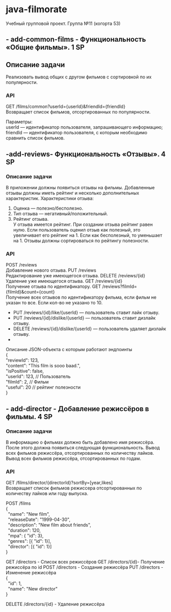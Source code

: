 # java-filmorate
Учебный групповой проект. Группа №11 (когорта 53) 

## - add-common-films - Функциональность «Общие фильмы». 1 SP

## Описание задачи
Реализовать вывод общих с другом фильмов с сортировкой по их популярности.

### API
GET /films/common?userId={userId}&friendId={friendId}<br>
Возвращает список фильмов, отсортированных по популярности.

Параметры:<br>
userId — идентификатор пользователя, запрашивающего информацию;<br>
friendId — идентификатор пользователя, с которым необходимо сравнить список фильмов.


## -add-reviews- Функциональность «Отзывы». 4 SP

### Описание задачи
В приложении должны появиться отзывы на фильмы. Добавленные отзывы должны иметь рейтинг и несколько дополнительных характеристик.
Характеристики отзыва:<br>
1. Оценка — полезно/бесполезно.
2. Тип отзыва — негативный/положительный.
3. Рейтинг отзыва.<br>
У отзыва имеется рейтинг. При создании отзыва рейтинг равен нулю. Если пользователь оценил отзыв как полезный, это увеличивает его рейтинг на 1. Если как бесполезный, то уменьшает на 1.
Отзывы должны сортироваться по рейтингу полезности.

### API<br>
POST /reviews <br>
Добавление нового отзыва.
PUT /reviews<br>
Редактирование уже имеющегося отзыва.
DELETE /reviews/{id}<br>
Удаление уже имеющегося отзыва.
GET /reviews/{id}<br>
Получение отзыва по идентификатору.
GET /reviews?filmId={filmId}&count={count}<br>
Получение всех отзывов по идентификатору фильма, если фильм не указан то все. Если кол-во не указано то 10.<br>

- PUT /reviews/{id}/like/{userId} — пользователь ставит лайк отзыву.<br>
- PUT /reviews/{id}/dislike/{userId} — пользователь ставит дизлайк отзыву.<br>
- DELETE /reviews/{id}/dislike/{userId} — пользователь удаляет дизлайк отзыву.<br>
- 
Описание JSON-объекта с которым работают эндпоинты<br>
{<br>
"reviewId": 123,<br>
"content": "This film is sooo baad.",<br>
"isPositive": false,<br>
"userId": 123, // Пользователь<br>
"filmId": 2, // Фильм<br>
"useful": 20 // рейтинг полезности<br>
}<br>



## - add-director - Добавление режиссёров в фильмы. 4 SP

### Описание задачи
В информацию о фильмах должно быть добавлено имя режиссёра. После этого должна появиться следующая функциональность.
Вывод всех фильмов режиссёра, отсортированных по количеству лайков.<br>
Вывод всех фильмов режиссёра, отсортированных по годам.

### API
GET /films/director/{directorId}?sortBy=[year,likes]<br>
Возвращает список фильмов режиссера отсортированных по количеству лайков или году выпуска.

POST /films<br>
{<br>
&ensp;"name": "New film",<br>
&ensp;"releaseDate": "1999-04-30",<br>
&ensp;"description": "New film about friends",<br>
&ensp;"duration": 120,<br>
&ensp;"mpa": { "id": 3},<br>
&ensp;"genres": [{ "id": 1}],<br>
&ensp;"director": [{ "id": 1}]<br>
}<br>

GET /directors - Список всех режиссёров
GET /directors/{id}- Получение режиссёра по id
POST /directors - Создание режиссёра
PUT /directors - Изменение режиссёра<br>
{<br>
&ensp;"id": 1,<br>
&ensp;"name": "New director"<br>
}<br>

DELETE /directors/{id} - Удаление режиссёра
